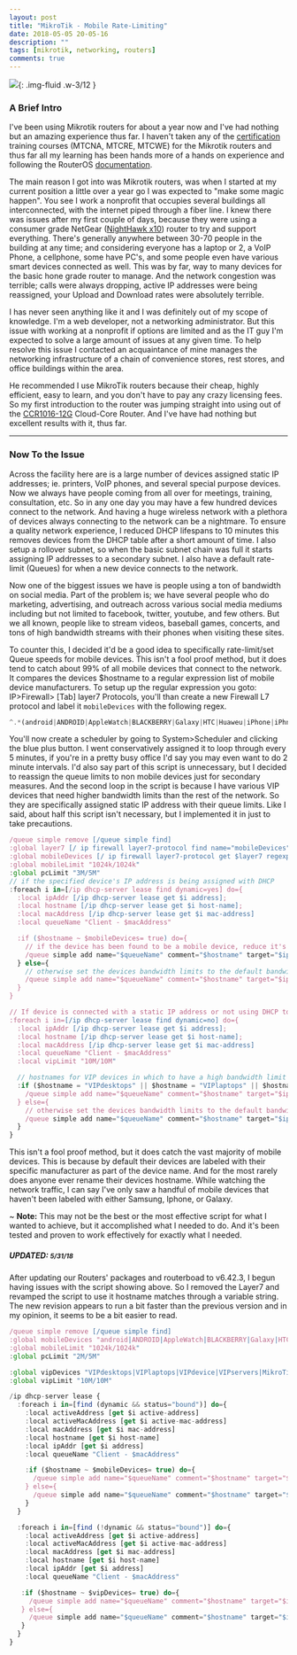 ```yaml
---
layout: post
title: "MikroTik - Mobile Rate-Limiting"
date: 2018-05-05 20-05-16
description: ""
tags: [mikrotik, networking, routers]
comments: true
---
```


![](/images/posts/mikrotik.png){: .img-fluid .w-3/12 }

### A Brief Intro
I've been using Mikrotik routers for about a year now and I've had nothing but an amazing experience thus far.
I haven't taken any of the [certification](https://mikrotik.com/training/) training courses (MTCNA, MTCRE, MTCWE) for the Mikrotik routers and thus far all my learning has been hands more of a hands on experience and following the RouterOS [documentation](https://wiki.mikrotik.com/wiki/Manual:TOC).

The main reason I got into was Mikrotik routers, was when I started at my current position a little over a year go I was expected to "make some magic happen". You see I work a nonprofit that occupies several buildings all interconnected, with the internet piped through a fiber line. I knew there was issues after my first couple of days, because they were using a consumer grade NetGear ([NightHawk x10](https://www.netgear.com/landings/ad7200/)) router to try and support everything. There's generally anywhere between 30-70 people in the building at any time; and considering everyone has a laptop or 2, a VoIP Phone, a cellphone, some have PC's, and some people even have various smart devices connected as well. This was by far, way to many devices for the basic hone grade router to manage. And the network congestion was terrible; calls were always dropping, active IP addresses were being reassigned, your Upload and Download rates were absolutely terrible.

I has never seen anything like it and I was definitely out of my scope of knowledge. I'm a web developer, not a networking administrator. But this issue with working at a nonprofit if options are limited and as the IT guy I'm expected to solve a large amount of issues at any given time. To help resolve this issue I contacted an acquaintance of mine manages the networking infrastructure of a chain of convenience stores, rest stores, and office buildings within the area.

He recommended I use MikroTik routers because their cheap, highly efficient, easy to learn, and you don't have to pay any crazy licensing fees. So my first introduction to the router was jumping straight into using out of the [CCR1016-12G](https://mikrotik.com/product/CCR1016-12G) Cloud-Core Router. And I've have had nothing but excellent results with it, thus far.

-----

### Now To the Issue
Across the facility here are is a large number of devices assigned static IP addresses; ie. printers, VoIP phones, and several special purpose devices. Now we always have people coming from all over for meetings, training, consultation, etc. So in any one day you may have a few hundred devices connect to the network. And having a huge wireless network with a plethora of devices always connecting to the network can be a nightmare. To ensure a quality network experience, I reduced DHCP lifespans to 10 minutes this removes devices from the DHCP table after a short amount of time. I also setup a rollover subnet, so when the basic subnet chain was full it starts assigning IP addresses to a secondary subnet. I also have a default rate-limit (Queues) for when a new device connects to the network.

Now one of the biggest issues we have is people using a ton of bandwidth on social media. Part of the problem is; we have several people who do marketing, advertising, and outreach across various social media mediums including but not limited to facebook, twitter, youtube, and few others. But we all known, people like to stream videos, baseball games, concerts, and tons of high bandwidth streams with their phones when visiting these sites.

To counter this, I decided it'd be a good idea to specifically rate-limit/set Queue speeds for mobile devices. This isn't a fool proof method, but it does tend to catch about 99% of all mobile devices that connect to the network. It compares the devices $hostname to a regular expression list of mobile device manufacturers.
To setup up the regular expression you goto: IP>Firewall> [Tab] layer7 Protocols, you'll than create a new Firewall L7 protocol and label it `mobileDevices` with the following regex.
```javascript
^.*(android|ANDROID|AppleWatch|BLACKBERRY|Galaxy|HTC|Huaweu|iPhone|iPhne|Moto|SAMSUNG|Xperia).*$
```

You'll now create a scheduler by going to System>Scheduler and clicking the blue plus button. I went conservatively assigned it to loop through every 5 minutes, if you're in a pretty busy office I'd say you may even want to do 2 minute intervals. I'd also say part of this script is unnecessary, but I decided to reassign the queue limits to non mobile devices just for secondary measures. And the second loop in the script is because I have various VIP devices that need higher bandwidth limits than the rest of the network. So they are specifically assigned static IP address with their queue limits. Like I said, about half this script isn't necessary, but I implemented it in just to take precautions.

```javascript
/queue simple remove [/queue simple find]
:global layer7 [/ ip firewall layer7-protocol find name="mobileDevices"]
:global mobileDevices [/ ip firewall layer7-protocol get $layer7 regexp]
:global mobileLimit "1024k/1024k"
:global pcLimit "3M/5M"
// if the specified device's IP address is being assigned with DHCP
:foreach i in=[/ip dhcp-server lease find dynamic=yes] do={
  :local ipAddr [/ip dhcp-server lease get $i address];
  :local hostname [/ip dhcp-server lease get $i host-name];
  :local macAddress [/ip dhcp-server lease get $i mac-address]
  :local queueName "Client - $macAddress"

  :if ($hostname ~ $mobileDevices= true) do={
    // if the device has been found to be a mobile device, reduce it's bandwidth - $mobileLimit
    /queue simple add name="$queueName" comment="$hostname" target="$ipAddr" max-limit="$mobileLimit"
  } else={
    // otherwise set the devices bandwidth limits to the default bandwidth limits - $pcLimit
    /queue simple add name="$queueName" comment="$hostname" target="$ipAddr" max-limit="$pcLimit"
  }
}

// If device is connected with a static IP address or not using DHCP to assign it's IP
:foreach i in=[/ip dhcp-server lease find dynamic=no] do={
  :local ipAddr [/ip dhcp-server lease get $i address];
  :local hostname [/ip dhcp-server lease get $i host-name];
  :local macAddress [/ip dhcp-server lease get $i mac-address]
  :local queueName "Client - $macAddress"
  :local vipLimit "10M/10M"

  // hostnames for VIP devices in which to have a high bandwidth limit - $vipLimit
  :if ($hostname = "VIPdesktops" || $hostname = "VIPlaptops" || $hostname = "VIPdevice") do={
    /queue simple add name="$queueName" comment="$hostname" target="$ipAddr" max-limit="$vipLimit"
  } else={
    // otherwise set the devices bandwidth limits to the default bandwidth limits - $pcLimit
    /queue simple add name="$queueName" comment="$hostname" target="$ipAddr" max-limit="$pcLimit"
  }
}
```

This isn't a fool proof method, but it does catch the vast majority of mobile devices. This is because by default their devices are labeled with their specific manufacturer as part of the device name. And for the most rarely does anyone ever rename their devices hostname. While watching the network traffic, I can say I've only saw a handful of mobile devices that haven't been labeled with either Samsung, Iphone, or Galaxy.

~ **Note:** This may not be the best or the most effective script for what I wanted to achieve, but it accomplished what I needed to do. And it's been tested and proven to work effectively for exactly what I needed.

##### UPDATED: <small class="text-muted">5/31/18</small>
After updating our Routers' packages and routerboad to v6.42.3, I begun having issues with the script showing above.
So I removed the Layer7 and revamped the script to use it hostname matches through a variable string. The new revision appears to run a bit faster than the previous version and in my opinion, it seems to be a bit easier to read.

```javascript
/queue simple remove [/queue simple find]
:global mobileDevices "android|ANDROID|AppleWatch|BLACKBERRY|Galaxy|HTC|Huawei|iPad|iPhone|iphone|iPhne|Moto|SAMSUNG|Unknown|Xperia"
:global mobileLimit "1024k/1024k"
:global pcLimit "2M/5M"

:global vipDevices "VIPdesktops|VIPlaptops|VIPdevice|VIPservers|MikroTik|CapAC"
:global vipLimit "10M/10M"

/ip dhcp-server lease {
  :foreach i in=[find (dynamic && status="bound")] do={
    :local activeAddress [get $i active-address]
    :local activeMacAddress [get $i active-mac-address]
    :local macAddress [get $i mac-address]
    :local hostname [get $i host-name]
    :local ipAddr [get $i address]
    :local queueName "Client - $macAddress"

    :if ($hostname ~ $mobileDevices= true) do={
      /queue simple add name="$queueName" comment="$hostname" target="$ipAddr" max-limit="$mobileLimit"
    } else={
      /queue simple add name="$queueName" comment="$hostname" target="$ipAddr" max-limit="$pcLimit"
    }
  }

  :foreach i in=[find (!dynamic && status="bound")] do={
    :local activeAddress [get $i active-address]
    :local activeMacAddress [get $i active-mac-address]
    :local macAddress [get $i mac-address]
    :local hostname [get $i host-name]
    :local ipAddr [get $i address]
    :local queueName "Client - $macAddress"

   :if ($hostname ~ $vipDevices= true) do={
     /queue simple add name="$queueName" comment="$hostname" target="$ipAddr" max-limit="$vipLimit"
   } else={
     /queue simple add name="$queueName" comment="$hostname" target="$ipAddr" max-limit="$pcLimit"
   }
  }
}
```
